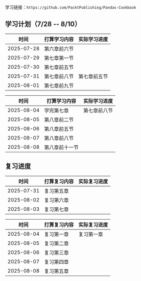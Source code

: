 学习链接：`https://github.com/PacktPublishing/Pandas-Cookbook`

## 学习计划（7/28 -- 8/10）
|时间|打算学习内容|实际学习进度
|--|--|--|
|2025-07-28|第六章前六节|
|2025-07-29|第七章第一节|
|2025-07-30|第七章前五节|
|2025-07-31|第七章前八节|第七章前五节
|2025-08-01|第七章前九节|

|时间|打算学习内容|实际学习进度
|--|--|--|
|2025-08-04|学完第七章|第七章前八节
|2025-08-05|第八章前二节|
|2025-08-06|第八章前五节|
|2025-08-07|第八章前八节|
|2025-08-08|第八章前十一节|

## 复习进度
|时间|打算复习内容|实际复习进度
|--|--|--|
|2025-07-31|复习第五章|
|2025-08-02|复习第六章|
|2025-08-03|复习第七章|

|时间|打算复习内容|实际复习进度
|--|--|--|
|2025-08-04|复习第一章|复习第一章
|2025-08-05|复习第二章|
|2025-08-06|复习第三章|
|2025-08-07|复习第四章|
|2025-08-08|复习第五章|

